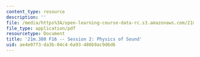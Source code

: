 ```yaml
---
content_type: resource
description: ''
file: /media/https%3A/open-learning-course-data-rc.s3.amazonaws.com/21m-380-music-and-technology-recording-techniques-and-audio-production-fall-2016/ae4e07f3da3b04c46a93486b9ac9d6d6_MIT21M_380F16_ses02_note.pdf
file_type: application/pdf
resourcetype: Document
title: '21m.380 F16 -- Session 2: Physics of Sound'
uid: ae4e07f3-da3b-04c4-6a93-486b9ac9d6d6
---
```

